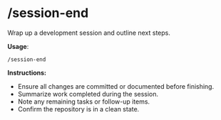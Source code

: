# /session-end

Wrap up a development session and outline next steps.

**Usage**:
```
/session-end
```

**Instructions:**
- Ensure all changes are committed or documented before finishing.
- Summarize work completed during the session.
- Note any remaining tasks or follow-up items.
- Confirm the repository is in a clean state.
